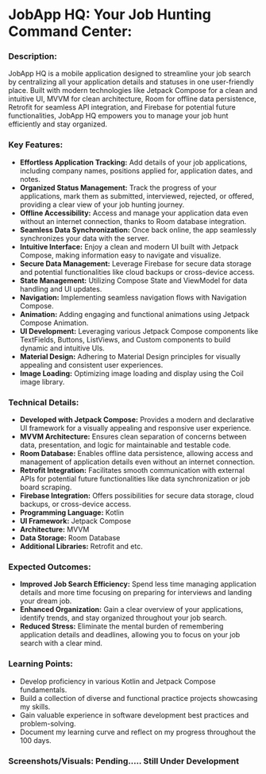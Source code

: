 # JobApp HQ: Your Job Hunting Command Center:

### Description:

JobApp HQ is a mobile application designed to streamline your job search by centralizing all your
application details and statuses in one user-friendly place. Built with modern technologies like
Jetpack Compose for a clean and intuitive UI, MVVM for clean architecture, Room for offline data
persistence, Retrofit for seamless API integration, and Firebase for potential future
functionalities, JobApp HQ empowers you to manage your job hunt efficiently and stay organized.

### Key Features:

- **Effortless Application Tracking:** Add details of your job applications, including company
  names, positions applied for, application dates, and notes.
- **Organized Status Management:** Track the progress of your applications, mark them as submitted,
  interviewed, rejected, or offered, providing a clear view of your job hunting journey.
- **Offline Accessibility:** Access and manage your application data even without an internet
  connection, thanks to Room database integration.
- **Seamless Data Synchronization:** Once back online, the app seamlessly synchronizes your data
  with the server.
- **Intuitive Interface:** Enjoy a clean and modern UI built with Jetpack Compose, making
  information easy to navigate and visualize.
- **Secure Data Management:** Leverage Firebase for secure data storage and potential
  functionalities like cloud backups or cross-device access.
- **State Management:** Utilizing Compose State and ViewModel for data handling and UI updates.
- **Navigation:** Implementing seamless navigation flows with Navigation Compose.
- **Animation:** Adding engaging and functional animations using Jetpack Compose Animation.
- **UI Development:** Leveraging various Jetpack Compose components like TextFields, Buttons,
  ListViews, and Custom components to build dynamic and intuitive UIs.
- **Material Design:** Adhering to Material Design principles for visually appealing and consistent
  user experiences.
- **Image Loading:** Optimizing image loading and display using the Coil image library.

### Technical Details:

- **Developed with Jetpack Compose:** Provides a modern and declarative UI framework for a visually
  appealing and responsive user experience.
- **MVVM Architecture:** Ensures clean separation of concerns between data, presentation, and logic
  for maintainable and testable code.
- **Room Database:** Enables offline data persistence, allowing access and management of application
  details even without an internet connection.
- **Retrofit Integration:** Facilitates smooth communication with external APIs for potential future
  functionalities like data synchronization or job board scraping.
- **Firebase Integration:** Offers possibilities for secure data storage, cloud backups, or
  cross-device access.
- **Programming Language:** Kotlin
- **UI Framework:** Jetpack Compose
- **Architecture:** MVVM
- **Data Storage:** Room Database
- **Additional Libraries:** Retrofit and etc.

### Expected Outcomes:

- **Improved Job Search Efficiency:** Spend less time managing application details and more time
  focusing on preparing for interviews and landing your dream job.
- **Enhanced Organization:** Gain a clear overview of your applications, identify trends, and stay
  organized throughout your job search.
- **Reduced Stress:** Eliminate the mental burden of remembering application details and deadlines,
  allowing you to focus on your job search with a clear mind.

### Learning Points:

- Develop proficiency in various Kotlin and Jetpack Compose fundamentals.
- Build a collection of diverse and functional practice projects showcasing my skills.
- Gain valuable experience in software development best practices and problem-solving.
- Document my learning curve and reflect on my progress throughout the 100 days.

### Screenshots/Visuals: Pending..... Still Under Development

<!--
<p align="center">
<img src="app/src/main/res/drawable/text_field_screenshot.png" width="220" height="400">&nbsp;&nbsp;
<img src="app/src/main/res/drawable/google_button_login.gif" width="220" height="400" >&nbsp;&nbsp;
<img src="app/src/main/res/drawable/coil.gif" width="220" height="400" >
</p>

<div align="center"><video src="https://github.com/Shahnawazk7944/Android_JetPack_Compose_Practice_Projects/assets/74444644/fbd31533-233b-4a57-96d7-9310a8f14d34" height="400" ></video></div>
-->





